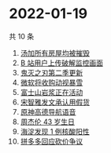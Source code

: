# 2022-01-19

共 10 条

<!-- BEGIN -->
<!-- 最后更新时间 Wed Jan 19 2022 02:17:20 GMT+0800 (China Standard Time) -->

1. [汤加所有房屋均被摧毁](https://www.zhihu.com/search?q=汤加)
1. [B 站用户上传破解监控画面](https://www.zhihu.com/search?q=b站监控画面)
1. [鬼灭之刃第二季更新](https://www.zhihu.com/search?q=鬼灭之刃)
1. [微软将收购动视暴雪](https://www.zhihu.com/search?q=微软收购动视暴雪)
1. [富士山岩浆正在活动](https://www.zhihu.com/search?q=富士山)
1. [宋智雅发文承认用假货](https://www.zhihu.com/search?q=宋智雅)
1. [原神高德导航语音](https://www.zhihu.com/search?q=原神)
1. [周杰伦 43 岁生日](https://www.zhihu.com/search?q=周杰伦)
1. [海淀发现 1 例核酸阳性](https://www.zhihu.com/search?q=北京疫情)
1. [拼多多回应砍价争议](https://www.zhihu.com/search?q=拼多多)

<!-- END -->
